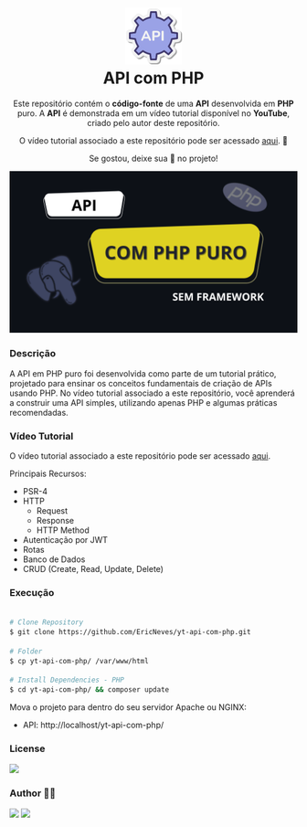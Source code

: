 <h1 align="center">
  <br />
  <img src=".github/api.png">
  <br />
  API com PHP
  <br />
</h1>

<p align="center">
  Este repositório contém o <b>código-fonte</b> de uma <b>API</b> desenvolvida em <b>PHP</b> puro. A <b>API</b> é demonstrada em um vídeo tutorial disponível no <b>YouTube</b>, criado pelo autor deste repositório.
</p> 
<p align="center">
  O vídeo tutorial associado a este repositório pode ser acessado <a href="https://www.youtube.com/watch?v=5fg5NG2ucsA">aqui</a>. 🚀
</p>

<p align="center">
  Se gostou, deixe sua 🌟 no projeto!
</p>

![screenshot](.github/miniatura.png)

### Descrição

A API em PHP puro foi desenvolvida como parte de um tutorial prático, projetado para ensinar os conceitos fundamentais de criação de APIs usando PHP. No vídeo tutorial associado a este repositório, você aprenderá a construir uma API simples, utilizando apenas PHP e algumas práticas recomendadas.

### Vídeo Tutorial

O vídeo tutorial associado a este repositório pode ser acessado <a href="https://www.youtube.com/watch?v=5fg5NG2ucsA">aqui</a>.

Principais Recursos:
  * PSR-4
  * HTTP
    * Request
    * Response
    * HTTP Method
  * Autenticação por JWT
  * Rotas
  * Banco de Dados
  * CRUD (Create, Read, Update, Delete)

### Execução

```sh

# Clone Repository
$ git clone https://github.com/EricNeves/yt-api-com-php.git

# Folder
$ cp yt-api-com-php/ /var/www/html

# Install Dependencies - PHP
$ cd yt-api-com-php/ && composer update

```

Mova o projeto para dentro do seu servidor Apache ou NGINX:

* API: http://localhost/yt-api-com-php/ 

### License 

<img src="https://img.shields.io/github/license/ericneves/yt-api-com-php?style=flat-square&labelColor=%2335374B">

### Author 🧑‍💻
<a href="https://www.instagram.com/ericneves_dev/"><img src="https://img.shields.io/badge/Instagram-E4405F?style=for-the-badge&logo=instagram&logoColor=white"></a> <a href="https://linkedin.com/in/ericnevesrr"> <img src="https://img.shields.io/badge/LinkedIn-0077B5?style=for-the-badge&logo=linkedin&logoColor=white"></a>
